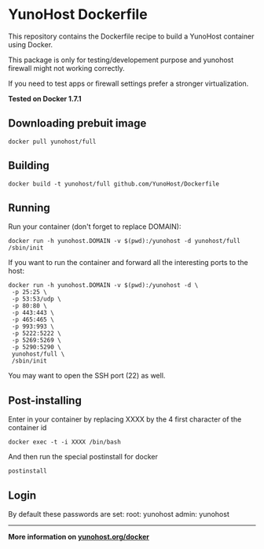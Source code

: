 # YunoHost Dockerfile

This repository contains the Dockerfile recipe to build a YunoHost container using Docker.

This package is only for testing/developement purpose and yunohost firewall might not working correctly. 

If you need to test apps or firewall settings prefer a stronger virtualization. 

**Tested on Docker 1.7.1**

## Downloading prebuit image

```
docker pull yunohost/full
```

## Building

```
docker build -t yunohost/full github.com/YunoHost/Dockerfile
```

## Running

Run your container (don't forget to replace DOMAIN):

```
docker run -h yunohost.DOMAIN -v $(pwd):/yunohost -d yunohost/full /sbin/init
```


If you want to run the container and forward all the interesting ports to the host:
```
docker run -h yunohost.DOMAIN -v $(pwd):/yunohost -d \
 -p 25:25 \
 -p 53:53/udp \
 -p 80:80 \
 -p 443:443 \
 -p 465:465 \
 -p 993:993 \
 -p 5222:5222 \
 -p 5269:5269 \
 -p 5290:5290 \
 yunohost/full \
 /sbin/init
```

You may want to open the SSH port (22) as well.


## Post-installing

Enter in your container by replacing XXXX by the 4 first character of the container id

```
docker exec -t -i XXXX /bin/bash
```

And then run the special postinstall for docker
```
postinstall
```

## Login
By default these passwords are set:
root: yunohost
admin: yunohost

---

**More information on [yunohost.org/docker](https://yunohost.org/docker)**
